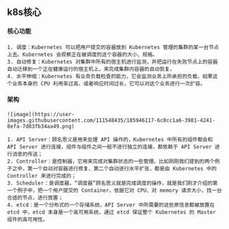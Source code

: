 ## k8s核心  
#### 核心功能
    1. 调度：Kubernetes 可以把用户提交的容器放到 Kubernetes 管理的集群的某一台节点上去。Kubernetes 会观察正在被调度的这个容器的大小、规格。
    3. 自动修复：Kubernetes 对集群中所有的宿主机进行监测，并把运行在失败节点上的容器自动迁移到一个正在健康运行的宿主机上，来完成集群内容器的自动恢复。
    4. 水平伸缩：Kubernetes 有业务负载检查的能力，它会监测业务上所承担的负载，如果这个业务本身的 CPU 利用率过高，或者响应时间过长，它可以对这个业务进行一次扩容。
    
#### 架构
    ![image](https://user-images.githubusercontent.com/111548435/185946117-6c8cc1a6-3981-4241-8efa-7d83fb34aa49.png)

    1. API Server：顾名思义是用来处理 API 操作的，Kubernetes 中所有的组件都会和 API Server 进行连接，组件与组件之间一般不进行独立的连接，都依赖于 API Server 进行消息的传送；
    2. Controller：是控制器，它用来完成对集群状态的一些管理。比如刚刚我们提到的两个例子之中，第一个自动对容器进行修复、第二个自动进行水平扩张，都是由 Kubernetes 中的 Controller 来进行完成的；
    3. Scheduler：是调度器，“调度器”顾名思义就是完成调度的操作，就是我们刚才介绍的第一个例子中，把一个用户提交的 Container，依据它对 CPU、对 memory 请求大小，找一台合适的节点，进行放置；
    4. etcd：是一个分布式的一个存储系统，API Server 中所需要的这些原信息都被放置在 etcd 中，etcd 本身是一个高可用系统，通过 etcd 保证整个 Kubernetes 的 Master 组件的高可用性。
  
